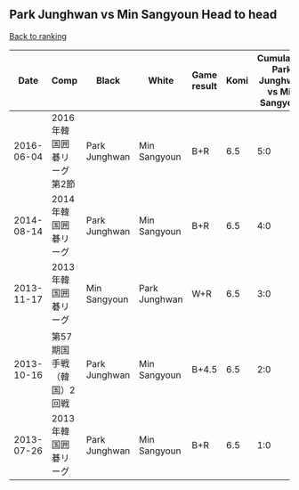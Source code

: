 ## Park Junghwan vs Min Sangyoun Head to head

[Back to ranking](../../index.md)




| **Date** | **Comp** | **Black** | **White** | **Game result** | **Komi** | **Cumulative Park Junghwan vs Min Sangyoun** | **Park Junghwan streak** | **Min Sangyoun streak** | 
| --- | --- | --- | --- | --- | --- | --- | --- | --- |
| 2016-06-04 | 2016年韓国囲碁リーグ第2節 | Park Junghwan | Min Sangyoun | B+R | 6.5 | 5:0 | 5 | 0 | 
| 2014-08-14 | 2014年韓国囲碁リーグ | Park Junghwan | Min Sangyoun | B+R | 6.5 | 4:0 | 4 | 0 | 
| 2013-11-17 | 2013年韓国囲碁リーグ | Min Sangyoun | Park Junghwan | W+R | 6.5 | 3:0 | 3 | 0 | 
| 2013-10-16 | 第57期国手戦（韓国）2回戦 | Park Junghwan | Min Sangyoun | B+4.5 | 6.5 | 2:0 | 2 | 0 | 
| 2013-07-26 | 2013年韓国囲碁リーグ | Park Junghwan | Min Sangyoun | B+R | 6.5 | 1:0 | 1 | 0 |




